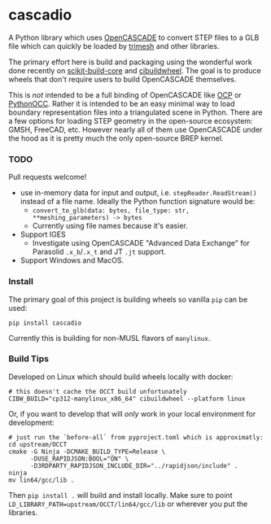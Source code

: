 # cascadio

A Python library which uses [OpenCASCADE](https://github.com/Open-Cascade-SAS/OCCT) to convert STEP files to a GLB file which can quickly be loaded by [trimesh](https://github.com/mikedh/trimesh) and other libraries.

The primary effort here is build and packaging using the wonderful work done recently on [scikit-build-core](https://github.com/scikit-build/scikit-build-core) and [cibuildwheel](https://github.com/pypa/cibuildwheel). The goal is to produce wheels that don't require users to build OpenCASCADE themselves.

This is *not* intended to be a full binding of OpenCASCADE like [OCP](https://github.com/CadQuery/OCP) or [PythonOCC](https://github.com/tpaviot/pythonocc-core). Rather it is intended to be an easy minimal way to load boundary representation files into a triangulated scene in Python. There are a few options for loading STEP geometry in the open-source ecosystem: GMSH, FreeCAD, etc. However nearly all of them use OpenCASCADE under the hood as it is pretty much the only open-source BREP kernel.


### TODO

Pull requests welcome! 

- use in-memory data for input and output, i.e. `stepReader.ReadStream()` instead of a file name. Ideally the Python function signature would be:
  - `convert_to_glb(data: bytes, file_type: str, **meshing_parameters) -> bytes`
  - Currently using file names because it's easier. 
- Support IGES 
  - Investigate using OpenCASCADE "Advanced Data Exchange" for Parasolid `.x_b`/`.x_t` and JT `.jt` support.
- Support Windows and MacOS.


### Install

The primary goal of this project is building wheels so vanilla `pip` can be used:

```
pip install cascadio
```

Currently this is building for non-MUSL flavors of `manylinux`. 


### Build Tips

Developed on Linux which should build wheels locally with docker:
```
# this doesn't cache the OCCT build unfortunately
CIBW_BUILD="cp312-manylinux_x86_64" cibuildwheel --platform linux
```

Or, if you want to develop that will *only* work in your local environment for development:
```
# just run the `before-all` from pyproject.toml which is approximatly:
cd upstream/OCCT
cmake -G Ninja -DCMAKE_BUILD_TYPE=Release \
      -DUSE_RAPIDJSON:BOOL="ON" \
      -D3RDPARTY_RAPIDJSON_INCLUDE_DIR="../rapidjson/include" .
ninja
mv lin64/gcc/lib .
```
Then `pip install .` will build and install locally. Make sure to point `LD_LIBRARY_PATH=upstream/OCCT/lin64/gcc/lib` or wherever you put the libraries.

